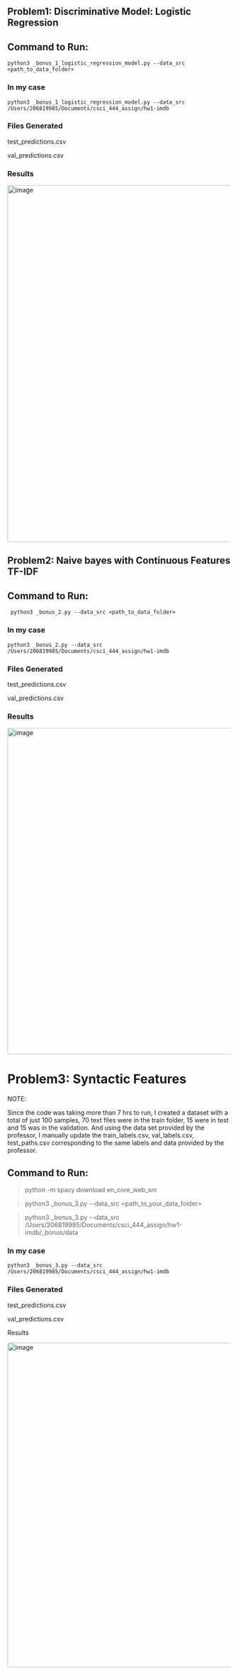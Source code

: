 
## Problem1: Discriminative Model: Logistic Regression

## Command to Run:
```python3 _bonus_1_logistic_regression_model.py --data_src <path_to_data_folder>```

### In my case
 ``` python3 _bonus_1_logistic_regression_model.py --data_src /Users/206819985/Documents/csci_444_assign/hw1-imdb ```

### Files Generated

test_predictions.csv

val_predictions.csv

### Results

<img width="804" alt="image" src="https://github.com/user-attachments/assets/658eb2d8-5a0a-4c93-9a92-39751bbaad0f">


## Problem2: Naive bayes with Continuous Features TF-IDF

## Command to Run:
``` python3 _bonus_2.py --data_src <path_to_data_folder>```

### In my case
 ``` python3 _bonus_2.py --data_src /Users/206819985/Documents/csci_444_assign/hw1-imdb ```

### Files Generated

test_predictions.csv

val_predictions.csv

### Results

<img width="735" alt="image" src="https://github.com/user-attachments/assets/7f04a46b-dd6e-42ea-bbbd-b342df92b8e6">

# Problem3: Syntactic Features

NOTE: 

Since the code was taking more than 7 hrs to run, I created a dataset with a total of just 100 samples, 70 text files were in the train folder, 15 were in test and 15 was in the validation.  And using the data set provided by the professor, I manually update the  train_labels.csv, val_labels.csv, test_paths.csv corresponding to the same labels and data provided by the professor.

## Command to Run:
> python -m spacy download en_core_web_sm

> python3 _bonus_3.py --data_src <path_to_your_data_folder>

> python3 _bonus_3.py --data_src /Users/206819985/Documents/csci_444_assign/hw1-imdb/_bonus/data

### In my case
 ``` python3 _bonus_3.py --data_src /Users/206819985/Documents/csci_444_assign/hw1-imdb ```

### Files Generated

test_predictions.csv

val_predictions.csv

Results

<img width="732" alt="image" src="https://github.com/user-attachments/assets/900636e7-8d98-406a-a0b8-820e06426a2d">

